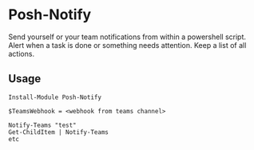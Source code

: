 # Posh-Notify

Send yourself or your team notifications from within a powershell script. Alert when a task is done or something needs attention. Keep a list of all actions.

## Usage

```
Install-Module Posh-Notify

$TeamsWebhook = <webhook from teams channel>

Notify-Teams "test"
Get-ChildItem | Notify-Teams
etc
```